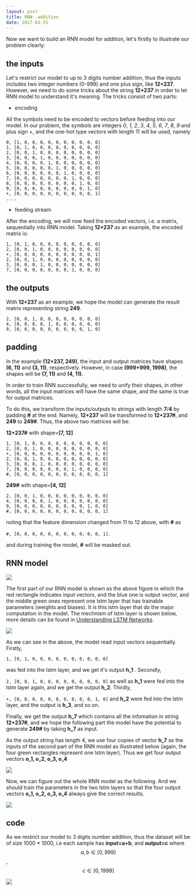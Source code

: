 ```yaml
---
layout: post
title: RNN--addition
date: 2017-03-25
---
```


Now we want to build an RNN model for addition, let's firstly to illustrate our problem clearly:

## the inputs

Let's restrict our model to up to 3 digits number addition, thus  the inputs includes two integer numbers (0-999) and 
one plus sign, like **12+237**. However, we need to do some tricks about the string **12+237** in order to let 
RNN model to understand it's meaning. The tricks consist of two parts:

* encoding

All the symbols need to be encoded to vectors before feeding into our model. In our problem, the symbols are integers 
*0*, *1*, *2*, *3*, *4*, *5*, *6*, *7*, *8*, *9* and plus sign *+*, and the one-hot type vectors with length 11 will be 
used, namely
```
0, [1, 0, 0, 0, 0, 0, 0, 0, 0, 0, 0]
1, [0, 1, 0, 0, 0, 0, 0, 0, 0, 0, 0]
2, [0, 0, 1, 0, 0, 0, 0, 0, 0, 0, 0]
3, [0, 0, 0, 1, 0, 0, 0, 0, 0, 0, 0]
4, [0, 0, 0, 0, 1, 0, 0, 0, 0, 0, 0]
5, [0, 0, 0, 0, 0, 1, 0, 0, 0, 0, 0]
6, [0, 0, 0, 0, 0, 0, 1, 0, 0, 0, 0]
7, [0, 0, 0, 0, 0, 0, 0, 1, 0, 0, 0]
8, [0, 0, 0, 0, 0, 0, 0, 0, 1, 0, 0]
9, [0, 0, 0, 0, 0, 0, 0, 0, 0, 1, 0]
+, [0, 0, 0, 0, 0, 0, 0, 0, 0, 0, 1]
....
```

* feeding stream

After the encoding, we will now feed the encoded vectors, i.e. a matrix, sequentially into RNN model. Taking **12+237** as
an example, the encoded matrix is:
```
1, [0, 1, 0, 0, 0, 0, 0, 0, 0, 0, 0]
2, [0, 0, 1, 0, 0, 0, 0, 0, 0, 0, 0]
+, [0, 0, 0, 0, 0, 0, 0, 0, 0, 0, 1]
2, [0, 0, 1, 0, 0, 0, 0, 0, 0, 0, 0]
3, [0, 0, 0, 1, 0, 0, 0, 0, 0, 0, 0]
7, [0, 0, 0, 0, 0, 0, 0, 1, 0, 0, 0]
```

## the outputs
With **12+237** as an example, we hope the model can generate the result matrix representing string **249**.
```
2, [0, 0, 1, 0, 0, 0, 0, 0, 0, 0, 0]
4, [0, 0, 0, 0, 1, 0, 0, 0, 0, 0, 0]
9, [0, 0, 0, 0, 0, 0, 0, 0, 0, 1, 0]
```

## padding
In the example **(12+237, 249)**, the input and output matrices have shapes **(6, 11)** and **(3, 11)**, respectively.
However, in case **(999+999, 1998)**, the shapes will be **(7, 11)** and **(4, 11)**.

In order to train RNN successfully, we need to unify their shapes, in other words, all the input matrices will have the 
same shape, and the same is true for output matrices.

To do this, we transform the inputs/outputs to strings with length **7**/**4** by padding **#** at the end. 
Namely, **12+237** will be transformed to **12+237#**, and **249** to **249#**. Thus, the above two matrices will be:

**12+237#** with shape=**[7, 12]**
```
1, [0, 1, 0, 0, 0, 0, 0, 0, 0, 0, 0, 0]
2, [0, 0, 1, 0, 0, 0, 0, 0, 0, 0, 0, 0]
+, [0, 0, 0, 0, 0, 0, 0, 0, 0, 0, 1, 0]
2, [0, 0, 1, 0, 0, 0, 0, 0, 0, 0, 0, 0]
3, [0, 0, 0, 1, 0, 0, 0, 0, 0, 0, 0, 0]
7, [0, 0, 0, 0, 0, 0, 0, 1, 0, 0, 0, 0]
#, [0, 0, 0, 0, 0, 0, 0, 0, 0, 0, 0, 1]
```
**249#** with shape=**[4, 12]**
```
2, [0, 0, 1, 0, 0, 0, 0, 0, 0, 0, 0, 0]
4, [0, 0, 0, 0, 1, 0, 0, 0, 0, 0, 0, 0]
9, [0, 0, 0, 0, 0, 0, 0, 0, 0, 1, 0, 0]
#, [0, 0, 0, 0, 0, 0, 0, 0, 0, 0, 0, 1]
```
noting that the feature dimension changed from 11 to 12 above, with **#** as 

`#, [0, 0, 0, 0, 0, 0, 0, 0, 0, 0, 0, 1]`.

and during training the model, **#** will be masked out.

## RNN model

![](http://on1loo82k.bkt.clouddn.com/addition_8.svg)

The first part of our RNN model is shown as the above figure in which the red rectangle indicates input vectors,
 and the blue one is output vector, and the middle green ones represent one lstm layer that has trainable parameters
 (weights and biases). It is this lstm layer that do the major computation in the model. The mechnism of lstm layer is shown below,
more details can be found in [Understanding LSTM Networks](http://colah.github.io/posts/2015-08-Understanding-LSTMs/).

![](http://on1loo82k.bkt.clouddn.com/lstm.svg)

As we can see in the above, the model read input vectors sequentially. Firstly, 

`1, [0, 1, 0, 0, 0, 0, 0, 0, 0, 0, 0, 0]`

was fed into the lstm layer, and we get it's output **h_1** . Secondly, 

`2, [0, 0, 1, 0, 0, 0, 0, 0, 0, 0, 0, 0]`  as well as **h_1** were fed into the lstm layer again, and we get the 
output **h_2**. Thirdly, 

`+, [0, 0, 0, 0, 0, 0, 0, 0, 0, 0, 1, 0]` and **h_2** were fed into the lstm layer, and the output is **h_3**, and so on.

Finally, we get the output **h_7** which contains all the infomation in string **12+237#**, and we hope the following
part the model have the potential to generate **249#** by taking **h_7** as input.

As the output string has length 4, we use four copies of vector **h_7** as the inputs of the second part of the 
RNN model as illustrated below (again, the four green rectangles represent one lstm layer). 
Thus we get four output vectors **o_1, o_2, o_3, o_4**

![](http://on1loo82k.bkt.clouddn.com/addition_5.svg)

Now, we can figure out the whole RNN model as the following. And we should train the parameters in the 
two lstm layers so that the four output vectors **o_1, o_2, o_3, o_4** always give the correct results.

![](http://on1loo82k.bkt.clouddn.com/addition_7.svg)


## code
As we restrict our model to 3 digits number addition, thus the dataset will be of size 1000 * 1000, i.e each sample has 
**input=a+b**, and **output=c** 
where $$a, b\in [0, 999]$$, $$c\in [0, 1998]$$


![](http://ok8deh2w3.bkt.clouddn.com/addition_matrix2.png)


<!---
![](/images/rnn_addition/embedding_2.svg)
-->